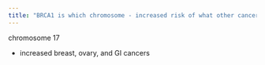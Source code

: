 ```yaml
---
title: "BRCA1 is which chromosome - increased risk of what other cancers?"
---
```

chromosome 17
- increased breast, ovary, and GI cancers

